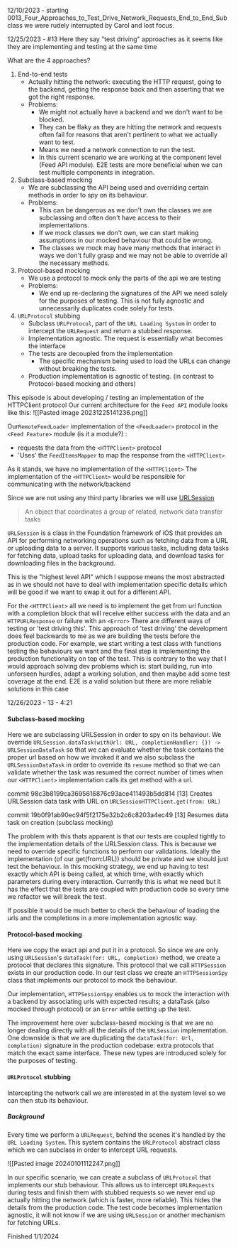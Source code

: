 12/10/2023 - starting 0013_Four_Approaches_to_Test_Drive_Network_Requests_End_to_End_Subclass
we were rudely interrupted by Carol and lost focus.

12/25/2023 - #13
Here they say "test driving" approaches as it seems like they are implementing and testing at the same time

What are the 4 approaches?
1) End-to-end tests
	- Actually hitting the network: executing the HTTP request, going to the backend, getting the response back and then asserting that we got the right response.
	- Problems: 
		- We might not actually have a backend and we don't want to be blocked.
		- They can be flaky as they are hitting the network and requests often fail for reasons that aren't pertinent to what we actually want to test.
		- Means we need a network connection to run the test.
		- In this current scenario we are working at the component level (Feed API module). E2E tests are more beneficial when we can test multiple components in integration.
 2) Subclass-based mocking
	 - We are subclassing the API being used and overriding certain methods in order to spy on its behaviour. 
	 - Problems: 
		 - This can be dangerous as we don't own the classes we are subclassing and often don't have access to their implementations. 
		 - If we mock classes we don't own, we can start making assumptions in our mocked behaviour that could be wrong. 
		 - The classes we mock may have many methods that interact in ways we don't fully grasp and we may not be able to override all the necessary methods.
3) Protocol-based mocking
	- We use a protocol to mock only the parts of the api we are testing
	- Problems: 
		- We end up re-declaring the signatures of the API we need solely for the purposes of testing. This is not fully agnostic and unnecessarily  duplicates code solely for tests.
1) `URLProtocol` stubbing
	- Subclass `URLProtocol`, part of the `URL Loading System` in order to intercept the `URLRequest` and return a stubbed response.
	- Implementation agnostic. The request is essentially what becomes the interface 
	- The tests are decoupled from the implementation
		- The specific mechanism being used to load the URLs can change without breaking the tests. 
	- Production implementation is agnostic of testing. (in contrast to Protocol-based mocking and others)

This episode is about developing / testing an implementation of the HTTPClient protocol
Our current architecture for the `Feed API` module looks like this:
![[Pasted image 20231225141236.png]]

Our`RemoteFeedLoader` implementation of the `<FeedLoader>` protocol in the `<Feed Feature>` module (is it a module?) :
- requests the data from the `<HTTPClient>` protocol  
- 'Uses' the `FeedItemsMapper` to map the response from the `<HTTPClient>`

As it stands, we have no implementation of the `<HTTPClient>`
The implementation of the `<HTTPClient>` would be responsible for communicating with the network/backend

Since we are not using any third party libraries we will use [URLSession](https://developer.apple.com/documentation/foundation/urlsession)
> An object that coordinates a group of related, network data transfer tasks

`URLSession` is a class in the Foundation framework of iOS that provides an API for performing networking operations such as fetching data from a URL or uploading data to a server. It supports various tasks, including data tasks for fetching data, upload tasks for uploading data, and download tasks for downloading files in the background.

This is the "highest level API" which I suppose means the most abstracted as in we should not have to deal with implementation specific details which will be good if we want to swap it out for a different API.
 
For the `<HTTPClient>` all we need is to implement the get from url function with a completion block that will receive either success with the data and an `HTTPURLResponse` or failure with an `<Error>`
There are different ways of testing or 'test driving this'. This approach of 'test driving' the development does feel backwards to me as we are building the tests before the production code. For example, we start writing a test class with functions testing the behaviours we want and the final step is implementing the production functionality on top of the test. This is contrary to the way that I would approach solving dev problems which is: start building, run into unforseen hurdles, adapt a working solution, and then maybe add some test coverage at the end.
E2E is a valid solution but there are more reliable solutions in this case

12/26/2023 - 13 - 4:21
#### Subclass-based mocking
Here we are subclassing URLSession in order to spy on its behaviour. We override `URLSession.dataTask(withUrl: URL, completionHandler: {}) -> URLSessionDataTask` so that we can evaluate whether the task contains the proper url based on how we invoked it and we also subclass the `URLSessionDataTask` in order to override its `resume` method so that we can validate whether the task was resumed the correct number of times when our `<HTTPClient>` implementation calls its get method with a url.

commit 98c3b8199ca3695616876c93ace411493b5dd814
    [13] Creates URLSession data task with URL on `URLSessionHTTPClient.get(from: URL)`

commit 19b0f91ab90ec94f5f2175e32b2c6c8203a4ec49 
    [13] Resumes data task on creation (subclass mocking)

The problem with this thats apparent is that our tests are coupled tightly to the implementation details of the URLSession class. This is because we need to override specific functions to perform our validations.
Ideally the implementation (of our get(from:URL)) should be private and we should just test the behaviour.
In this mocking strategy, we end up having to test exactly which API is being called, at which time, with exactly which parameters during every interaction. 
Currently this is what we need but it has the effect that the tests are coupled with production code so every time we refactor we will break the test.

If possible it would be much better to check the behaviour of loading the urls and the completions in a more implementation agnostic way.

#### Protocol-based mocking
Here we copy the exact api and put it in a protocol. So since we are only using `URLSession`'s `dataTask(for: URL, completion)` method, we create a protocol that declares this signature. This protocol that we call `HTTPSession` exists in our production code. In our test class we create an `HTTPSessionSpy` class that implements our protocol to mock the behaviour.

Our implementation, `HTTPSessionSpy` enables us to mock the interaction with a backend by associating urls with expected results; a dataTask (also mocked through protocol) or an `Error` while setting up the test. 

The improvement here over subclass-based mocking is that we are no longer dealing directly with all the details of the `URLSession` implementation. One downside is that we are duplicating the `dataTask(for: Url, completion)` signature in the production codebase: extra protocols that match the exact same interface. These new types are introduced solely for the purposes of testing.

#### `URLProtocol` stubbing
Intercepting the network call we are interested in at the system level so we can then stub its behaviour.
##### Background
Every time we perform a `URLRequest`, behind the scenes it's handled by the `URL Loading System`. This system contains the `URLProtocol` abstract class which we can subclass in order to intercept URL requests.

![[Pasted image 20240101112247.png]]

In our specific scenario, we can create a subclass of `URLProtocol` that implements our stub behaviour. This allows us to intercept `URLRequests` during tests and finish them with stubbed requests so we never end up actually hitting the network (which is faster, more reliable). This hides the details from the production code. The test code becomes implementation agnostic, it will not know if we are using `URLSession` or another mechanism for fetching URLs.

Finished 1/1/2024